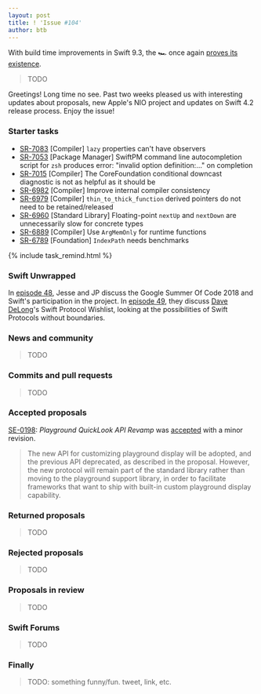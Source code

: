 ```yaml
---
layout: post
title: ! 'Issue #104'
author: btb
---
```


With build time improvements in Swift 9.3, the 🏎 once again [proves its existence](https://twitter.com/cabel/status/793886373849608192).

> TODO

Greetings! Long time no see. Past two weeks pleased us with interesting updates about proposals, new Apple's NIO project and updates on Swift 4.2 release process. Enjoy the issue!

<!--excerpt-->

### Starter tasks

- [SR-7083](https://bugs.swift.org/browse/SR-7083) [Compiler] `lazy` properties can't have observers
- [SR-7053](https://bugs.swift.org/browse/SR-7053) [Package Manager] SwiftPM command line autocompletion script for `zsh` produces error: "invalid option definition:…" on completion
- [SR-7015](https://bugs.swift.org/browse/SR-7015) [Compiler] The CoreFoundation conditional downcast diagnostic is not as helpful as it should be
- [SR-6982](https://bugs.swift.org/browse/SR-6982) [Compiler] Improve internal compiler consistency
- [SR-6979](https://bugs.swift.org/browse/SR-6979) [Compiler] `thin_to_thick_function` derived pointers do not need to be retained/released
- [SR-6960](https://bugs.swift.org/browse/SR-6960) [Standard Library] Floating-point `nextUp` and `nextDown` are unnecessarily slow for concrete types
- [SR-6889](https://bugs.swift.org/browse/SR-6889) [Compiler] Use `ArgMemOnly` for runtime functions
- [SR-6789](https://bugs.swift.org/browse/SR-6789) [Foundation] `IndexPath` needs benchmarks

{% include task_remind.html %}

### Swift Unwrapped

In [episode 48](https://spec.fm/podcasts/swift-unwrapped/117689), Jesse and JP discuss the Google Summer Of Code 2018 and Swift's participation in the project. In [episode 49](https://spec.fm/podcasts/swift-unwrapped/117707), they discuss [Dave DeLong](https://twitter.com/davedelong)'s Swift Protocol Wishlist, looking at the possibilities of Swift Protocols without  boundaries.

### News and community

> TODO

### Commits and pull requests

> TODO

### Accepted proposals

[SE-0198](https://github.com/apple/swift-evolution/blob/master/proposals/0198-playground-quicklook-api-revamp.md): *Playground QuickLook API Revamp* was [accepted](https://forums.swift.org/t/se-0198-playground-quicklook-api-revamp/9448/16) with a minor revision.

> The new API for customizing playground display will be adopted, and the previous API deprecated, as described in the proposal. However, the new protocol will remain part of the standard library rather than moving to the playground support library, in order to facilitate frameworks that want to ship with built-in custom playground display capability.

### Returned proposals

> TODO

### Rejected proposals

> TODO

### Proposals in review

> TODO

### Swift Forums

> TODO

### Finally

> TODO: something funny/fun. tweet, link, etc.

